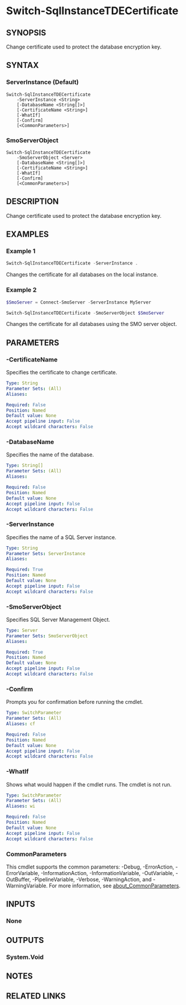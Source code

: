 ﻿---
external help file: SqlServerMaintenance-help.xml
Module Name: SqlServerMaintenance
online version:
schema: 2.0.0
---

# Switch-SqlInstanceTDECertificate

## SYNOPSIS
Change certificate used to protect the database encryption key.

## SYNTAX

### ServerInstance (Default)
```
Switch-SqlInstanceTDECertificate
	-ServerInstance <String>
	[-DatabaseName <String[]>]
	[-CertificateName <String>]
	[-WhatIf]
	[-Confirm]
	[<CommonParameters>]
```

### SmoServerObject
```
Switch-SqlInstanceTDECertificate
	-SmoServerObject <Server>
	[-DatabaseName <String[]>]
	[-CertificateName <String>]
	[-WhatIf]
	[-Confirm]
	[<CommonParameters>]
```

## DESCRIPTION
Change certificate used to protect the database encryption key.

## EXAMPLES

### Example 1
```powershell
Switch-SqlInstanceTDECertificate -ServerInstance .
```

Changes the certificate for all databases on the local instance.

### Example 2
```powershell
$SmoServer = Connect-SmoServer -ServerInstance MyServer

Switch-SqlInstanceTDECertificate -SmoServerObject $SmoServer
```

Changes the certificate for all databases using the SMO server object.

## PARAMETERS

### -CertificateName
Specifies the certificate to change certificate.

```yaml
Type: String
Parameter Sets: (All)
Aliases:

Required: False
Position: Named
Default value: None
Accept pipeline input: False
Accept wildcard characters: False
```

### -DatabaseName
Specifies the name of the database.

```yaml
Type: String[]
Parameter Sets: (All)
Aliases:

Required: False
Position: Named
Default value: None
Accept pipeline input: False
Accept wildcard characters: False
```

### -ServerInstance
Specifies the name of a SQL Server instance.

```yaml
Type: String
Parameter Sets: ServerInstance
Aliases:

Required: True
Position: Named
Default value: None
Accept pipeline input: False
Accept wildcard characters: False
```

### -SmoServerObject
Specifies SQL Server Management Object.

```yaml
Type: Server
Parameter Sets: SmoServerObject
Aliases:

Required: True
Position: Named
Default value: None
Accept pipeline input: False
Accept wildcard characters: False
```

### -Confirm
Prompts you for confirmation before running the cmdlet.

```yaml
Type: SwitchParameter
Parameter Sets: (All)
Aliases: cf

Required: False
Position: Named
Default value: None
Accept pipeline input: False
Accept wildcard characters: False
```

### -WhatIf
Shows what would happen if the cmdlet runs.
The cmdlet is not run.

```yaml
Type: SwitchParameter
Parameter Sets: (All)
Aliases: wi

Required: False
Position: Named
Default value: None
Accept pipeline input: False
Accept wildcard characters: False
```

### CommonParameters
This cmdlet supports the common parameters: -Debug, -ErrorAction, -ErrorVariable, -InformationAction, -InformationVariable, -OutVariable, -OutBuffer, -PipelineVariable, -Verbose, -WarningAction, and -WarningVariable. For more information, see [about_CommonParameters](http://go.microsoft.com/fwlink/?LinkID=113216).

## INPUTS

### None

## OUTPUTS

### System.Void

## NOTES

## RELATED LINKS
